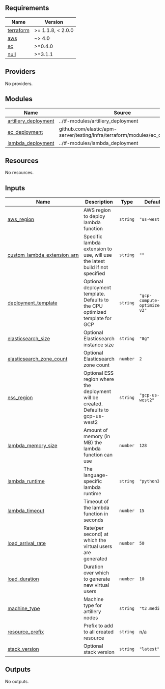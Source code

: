 <!-- BEGIN_TF_DOCS -->
## Requirements

| Name | Version |
|------|---------|
| <a name="requirement_terraform"></a> [terraform](#requirement\_terraform) | >= 1.1.8, < 2.0.0 |
| <a name="requirement_aws"></a> [aws](#requirement\_aws) | ~> 4.0 |
| <a name="requirement_ec"></a> [ec](#requirement\_ec) | >=0.4.0 |
| <a name="requirement_null"></a> [null](#requirement\_null) | >=3.1.1 |

## Providers

No providers.

## Modules

| Name | Source | Version |
|------|--------|---------|
| <a name="module_artillery_deployment"></a> [artillery\_deployment](#module\_artillery\_deployment) | ../tf-modules/artillery_deployment | n/a |
| <a name="module_ec_deployment"></a> [ec\_deployment](#module\_ec\_deployment) | github.com/elastic/apm-server/testing/infra/terraform/modules/ec_deployment | n/a |
| <a name="module_lambda_deployment"></a> [lambda\_deployment](#module\_lambda\_deployment) | ../tf-modules/lambda_deployment | n/a |

## Resources

No resources.

## Inputs

| Name | Description | Type | Default | Required |
|------|-------------|------|---------|:--------:|
| <a name="input_aws_region"></a> [aws\_region](#input\_aws\_region) | AWS region to deploy lambda function | `string` | `"us-west-2"` | no |
| <a name="input_custom_lambda_extension_arn"></a> [custom\_lambda\_extension\_arn](#input\_custom\_lambda\_extension\_arn) | Specific lambda extension to use, will use the latest build if not specified | `string` | `""` | no |
| <a name="input_deployment_template"></a> [deployment\_template](#input\_deployment\_template) | Optional deployment template. Defaults to the CPU optimized template for GCP | `string` | `"gcp-compute-optimized-v2"` | no |
| <a name="input_elasticsearch_size"></a> [elasticsearch\_size](#input\_elasticsearch\_size) | Optional Elasticsearch instance size | `string` | `"8g"` | no |
| <a name="input_elasticsearch_zone_count"></a> [elasticsearch\_zone\_count](#input\_elasticsearch\_zone\_count) | Optional Elasticsearch zone count | `number` | `2` | no |
| <a name="input_ess_region"></a> [ess\_region](#input\_ess\_region) | Optional ESS region where the deployment will be created. Defaults to gcp-us-west2 | `string` | `"gcp-us-west2"` | no |
| <a name="input_lambda_memory_size"></a> [lambda\_memory\_size](#input\_lambda\_memory\_size) | Amount of memory (in MB) the lambda function can use | `number` | `128` | no |
| <a name="input_lambda_runtime"></a> [lambda\_runtime](#input\_lambda\_runtime) | The language-specific lambda runtime | `string` | `"python3.8"` | no |
| <a name="input_lambda_timeout"></a> [lambda\_timeout](#input\_lambda\_timeout) | Timeout of the lambda function in seconds | `number` | `15` | no |
| <a name="input_load_arrival_rate"></a> [load\_arrival\_rate](#input\_load\_arrival\_rate) | Rate(per second) at which the virtual users are generated | `number` | `50` | no |
| <a name="input_load_duration"></a> [load\_duration](#input\_load\_duration) | Duration over which to generate new virtual users | `number` | `10` | no |
| <a name="input_machine_type"></a> [machine\_type](#input\_machine\_type) | Machine type for artillery nodes | `string` | `"t2.medium"` | no |
| <a name="input_resource_prefix"></a> [resource\_prefix](#input\_resource\_prefix) | Prefix to add to all created resource | `string` | n/a | yes |
| <a name="input_stack_version"></a> [stack\_version](#input\_stack\_version) | Optional stack version | `string` | `"latest"` | no |

## Outputs

No outputs.
<!-- END_TF_DOCS -->